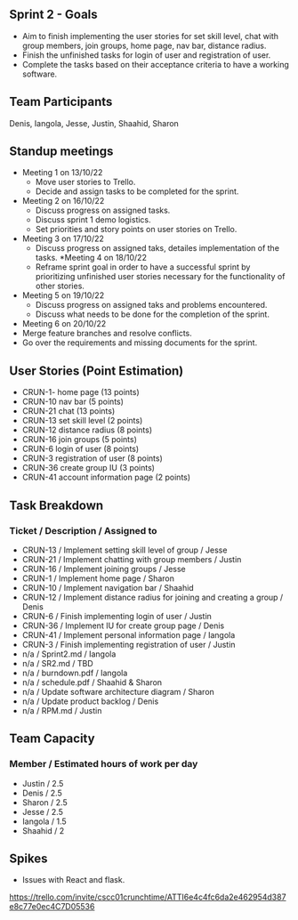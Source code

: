 ## Sprint 2 - Goals
* Aim to finish implementing the user stories for set skill level, chat with group members, join groups, home page, nav bar, distance radius.
* Finish the unfinished tasks for login of user and registration of user.
* Complete the tasks based on their acceptance criteria to have a working software.
## Team Participants
Denis, Iangola, Jesse, Justin, Shaahid, Sharon
## Standup meetings 
* Meeting 1 on 13/10/22
  * Move user stories to Trello.
  * Decide and assign tasks to be completed for the sprint.
* Meeting 2 on 16/10/22
  * Discuss progress on assigned tasks. 
  * Discuss sprint 1 demo logistics.
  * Set priorities and story points on user stories on Trello.
* Meeting 3 on 17/10/22
  * Discuss progress on assigned taks, detailes implementation of the tasks. 
*Meeting 4 on 18/10/22
  * Reframe sprint goal in order to have a successful sprint by prioritizing unfinished user stories necessary for the functionality of other stories.
* Meeting 5 on 19/10/22
  * Discuss progress on assigned taks and problems encountered. 
  * Discuss what needs to be done for the completion of the sprint. 
* Meeting 6 on 20/10/22
* Merge feature branches and resolve conflicts.
* Go over the requirements and missing documents for the sprint.
## User Stories (Point Estimation)
* CRUN-1- home page (13 points)
* CRUN-10 nav bar (5 points)
* CRUN-21 chat (13 points)
* CRUN-13 set skill level  (2 points)
* CRUN-12 distance radius  (8 points)
* CRUN-16 join groups  (5 points)
* CRUN-6 login of user  (8 points)
* CRUN-3 registration of user  (8 points)
* CRUN-36 create group IU (3 points) 
* CRUN-41 account information page (2 points)
## Task Breakdown
### Ticket / Description / Assigned to 
* CRUN-13 / Implement setting skill level of group / Jesse
* CRUN-21 / Implement chatting with group members / Justin
* CRUN-16 / Implement joining groups / Jesse
* CRUN-1 / Implement home page / Sharon
* CRUN-10 / Implement navigation bar / Shaahid
* CRUN-12 / Implement distance radius for joining and creating a group / Denis
* CRUN-6 / Finish implementing login of user / Justin
* CRUN-36 / Implement IU for create group page / Denis
* CRUN-41 / Implement personal information page / Iangola
* CRUN-3 / Finish implementing registration of user / Justin
* n/a / Sprint2.md / Iangola 
* n/a / SR2.md / TBD
* n/a / burndown.pdf / Iangola
* n/a / schedule.pdf / Shaahid & Sharon
* n/a / Update software architecture diagram / Sharon
* n/a / Update product backlog / Denis
* n/a / RPM.md / Justin
## Team Capacity
### Member / Estimated hours of work per day 
* Justin / 2.5
* Denis / 2.5
* Sharon / 2.5
* Jesse / 2.5
* Iangola / 1.5
* Shaahid / 2
## Spikes
* Issues with React and flask. 

https://trello.com/invite/cscc01crunchtime/ATTI6e4c4fc6da2e462954d387e8c77e0ec4C7D05536
